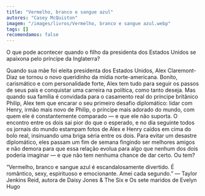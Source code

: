 ```yaml
---
title: "Vermelho, branco e sangue azul"
autores: "Casey McQuiston"
imagem: "/images/livros/Vermelho, branco e sangue azul.webp"
tags: []
recomendamos: false
---
```


O que pode acontecer quando o filho da presidenta dos Estados Unidos se apaixona pelo príncipe da Inglaterra?

Quando sua mãe foi eleita presidenta dos Estados Unidos, Alex Claremont-Diaz se tornou o novo queridinho da mídia norte-americana. Bonito, carismático e com personalidade forte, Alex tem tudo para seguir os passos de seus pais e conquistar uma carreira na política, como tanto deseja. Mas quando sua família é convidada para o casamento real do príncipe britânico Philip, Alex tem que encarar o seu primeiro desafio diplomático: lidar com Henry, irmão mais novo de Philip, o príncipe mais adorado do mundo, com quem ele é constantemente comparado ― e que ele não suporta.
O encontro entre os dois sai pior do que o esperado, e no dia seguinte todos os jornais do mundo estampam fotos de Alex e Henry caídos em cima do bolo real, insinuando uma briga séria entre os dois. Para evitar um desastre diplomático, eles passam um fim de semana fingindo ser melhores amigos e não demora para que essa relação evolua para algo que nenhum dos dois poderia imaginar ― e que não tem nenhuma chance de dar certo. Ou tem?

“Vermelho, branco e sangue azul é escandalosamente divertido. É romântico, sexy, espirituoso e emocionante. Amei cada segundo.” ― Taylor Jenkins Reid, autora de Daisy Jones & The Six e Os sete maridos de Evelyn Hugo

